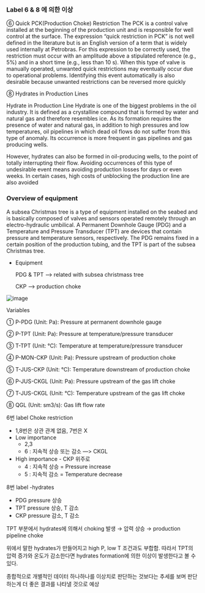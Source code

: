 ### Label 6 & 8 에 의한 이상

⑥ Quick PCK(Production Choke) Restriction
The PCK is a control valve installed at the beginning of the production unit and is responsible for well control at the surface. The expression “quick restriction in PCK” is not well defined in the literature but is an English version of a term that is widely used internally at Petrobras. For this expression to be correctly used, the restriction must occur with an amplitude above a stipulated reference (e.g., 5%) and in a short time (e.g., less than 10 s).
When this type of valve is manually operated, unwanted quick restrictions may eventually occur due to operational problems.
Identifying this event automatically is also desirable because unwanted
restrictions can be reversed more quickly

⑧ Hydrates in Production Lines

Hydrate in Production Line
Hydrate is one of the biggest problems in the oil industry. It is defined as a crystalline compound that is formed by water and natural gas
and therefore resembles ice. As its formation requires the presence of
water and natural gas, in addition to high pressures and low temperatures, oil pipelines in which dead oil flows do not suffer from this type of anomaly. Its occurrence is more frequent in gas pipelines and gas producing wells. 

However, hydrates can also be formed in oil-producing wells, to the point of totally interrupting their flow. Avoiding occurrences of this type of undesirable event means avoiding production losses for days or even weeks. In certain cases,
high costs of unblocking the production line are also avoided

### Overview of equipment

A subsea Christmas tree is a type of equipment installed on the seabed and is basically composed of valves and sensors operated remotely through an electro-hydraulic
umbilical. A Permanent Downhole Gauge (PDG) and a Temperature and Pressure Transducer (TPT) are devices that contain pressure and temperature sensors, respectively. The PDG remains fixed in a certain position of the production tubing, and the TPT is part of the subsea Christmas tree.

- Equipment
    
    PDG & TPT —> related with subsea christmass tree
    
    CKP —> production choke 
    

![image](https://github.com/JerryLee3305/Project/assets/108413432/081879e9-bd14-41bf-8ebc-95e1e0af41d2)

Variables

① P-PDG (Unit: Pa): Pressure at permanent downhole gauge

② P-TPT (Unit: Pa): Pressure at temperature/pressure transducer  

③ T-TPT (Unit: °C): Temperature at temperature/pressure transducer

④ P-MON-CKP (Unit: Pa): Pressure upstream of production choke

⑤ T-JUS-CKP (Unit: °C): Temperature downstream of production choke

⑥ P-JUS-CKGL (Unit: Pa): Pressure upstream of the gas lift choke

⑦ T-JUS-CKGL (Unit: °C): Temperature upstream of the gas lift choke

⑧ QGL (Unit: sm3/s): Gas lift flow rate

6번 label Choke restriction 

- 1,8번은 상관 관계 없음, 7번은 X
- Low importance
    - 2,3
    - 6 : 지속적 상승 또는 감소 —> CKGL
- High importance - CKP 위주로
    - 4 : 지속적 상승 = Pressure increase
    - 5 : 지속적 감소 = Temperature decrease
    

8번 label -hydrates

- PDG pressure 상승
- TPT pressure 상승, T 감소
- CKP pressure 감소, T 감소

TPT 부분에서 hydrates에 의해서 choking 발생 → 압력 상승 → production pipeline choke

위에서 말한 hydrates가 만들어지고 high P, low T 조건과도 부합함. 따라서 TPT의 압력 증가와 온도가 감소한다면 hydrates formation에 의한 이상이 발생한다고 볼 수 있다. 

종합적으로 개별적인 데이터 하나하나를 이상치로 판단하는 것보다는 추세를 보며 판단하는게 더 좋은 결과를 나타낼 것으로 예상

